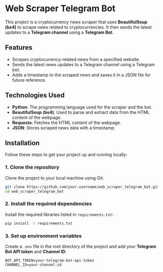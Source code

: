 # Web Scraper Telegram Bot

This project is a cryptocurrency news scraper that uses **BeautifulSoup (bs4)** to scrape news related to cryptocurrencies. It then sends the latest updates to a **Telegram channel** using a **Telegram Bot**.

## Features

- Scrapes cryptocurrency-related news from a specified website.
- Sends the latest news updates to a Telegram channel using a Telegram bot.
- Adds a timestamp to the scraped news and saves it in a JSON file for future reference.

## Technologies Used

- **Python**: The programming language used for the scraper and the bot.
- **BeautifulSoup (bs4)**: Used to parse and extract data from the HTML content of the webpage.
- **Requests**: Fetches the HTML content of the webpage.
- **JSON**: Stores scraped news data with a timestamp.

## Installation

Follow these steps to get your project up and running locally:

### 1. Clone the repository

Clone the project to your local machine using Git:

```bash
git clone https://github.com/your-username/web_scraper_telegram_bot.git
cd web_scraper_telegram_bot
```

### 2. Install the required dependencies

Install the required libraries listed in `requirements.txt`:

```bash
pip install -r requirements.txt
```
### 3. Set up environment variables

Create a `.env` file in the root directory of the project and add your **Telegram Bot API token** and **Channel ID**:

```env
BOT_API_TOKEN=your-telegram-bot-api-token
CHANNEL_ID=your-channel-id
```


